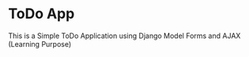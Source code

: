 # ToDo App 

This is a Simple ToDo Application using Django Model Forms and AJAX (Learning Purpose)

